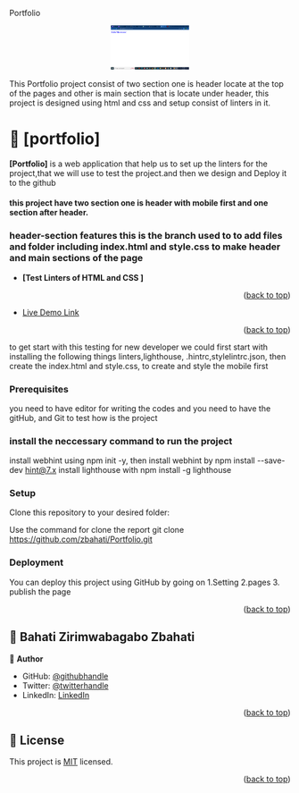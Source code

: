 <a name="readme-top">Portfolio</a>


<div align="center">

  <img src="images/images.png" alt="logo" width="140"  height="auto" />
  <br/>


</div>

This Portfolio project consist of two section one is header locate at the top of the pages and  other is main section that is locate under header, this project is designed using html and css and setup consist of linters in it.

# 📖 [portfolio]

**[Portfolio]** is a web application that help us to set up the linters for the project,that we will use to test the project.and then we design and Deploy it to the github
#### this project have two section one is header with mobile first and one section after header.

### header-section features this is the branch used to to add files and folder including index.html and style.css to make header and main sections of the page


- **[Test Linters of HTML and CSS ]**

<p align="right">(<a href="#readme-top">back to top</a>)</p>

- [Live Demo Link](https://zbahati.github.io/Portfolio/)

<p align="right">(<a href="#readme-top">back to top</a>)</p>

to get start with this testing for new developer we could first start with installing the following things linters,lighthouse, .hintrc,stylelintrc.json,
then create the index.html and style.css, to create and style the mobile first

### Prerequisites
you need to have editor for writing  the codes and
you need to have the gitHub, and Git to test how is the project

### install the neccessary command to run the project
install webhint using npm init -y, then install webhint by npm install --save-dev hint@7.x
install lighthouse with npm install -g lighthouse


### Setup

Clone this repository to your desired folder:

Use the command for clone the report
git clone https://github.com/zbahati/Portfolio.git


### Deployment

You can deploy this project using GitHub by going on
1.Setting
2.pages
3. publish the page

<p align="right">(<a href="#readme-top">back to top</a>)</p>


## 👥 Bahati Zirimwabagabo <a name="https://github.com/zbahati">Zbahati</a>


👤 **Author**

- GitHub: [@githubhandle](https://github.com/zbahati)
- Twitter: [@twitterhandle](https://twitter.com/@b2_bahati)
- LinkedIn: [LinkedIn](https://linkedin.com/in/zirimwabagabo-bahati)

<p align="right">(<a href="#readme-top">back to top</a>)</p>

## 📝 License <a name="license"></a>

This project is [MIT](./License.md) licensed.


<p align="right">(<a href="#readme-top">back to top</a>)</p>